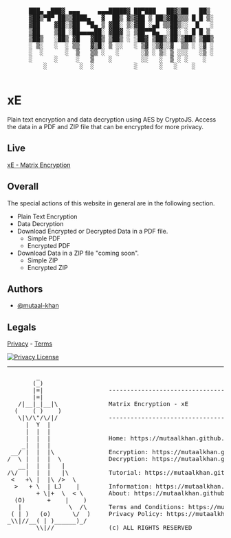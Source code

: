 <pre>      
      ███▄ ▄███▓ ▄▄▄     ▄▄▄█████▓ ██▀███   ██▓▒██   ██▒
      ▓██▒▀█▀ ██▒▒████▄   ▓  ██▒ ▓▒▓██ ▒ ██▒▓██▒▒▒ █ █ ▒░
      ▓██    ▓██░▒██  ▀█▄ ▒ ▓██░ ▒░▓██ ░▄█ ▒▒██▒░░  █   ░
      ▒██    ▒██ ░██▄▄▄▄██░ ▓██▓ ░ ▒██▀▀█▄  ░██░ ░ █ █ ▒ 
      ▒██▒   ░██▒ ▓█   ▓██▒ ▒██▒ ░ ░██▓ ▒██▒░██░▒██▒ ▒██▒
      ░ ▒░   ░  ░ ▒▒   ▓▒█░ ▒ ░░   ░ ▒▓ ░▒▓░░▓  ▒▒ ░ ░▓ ░
      ░  ░      ░  ▒   ▒▒ ░   ░      ░▒ ░ ▒░ ▒ ░░░   ░▒ ░
      ░      ░     ░   ▒    ░        ░░   ░  ▒ ░ ░    ░  
          ░         ░  ░           ░      ░   ░    ░  
  </pre>
# xE

Plain text encryption and data decryption using AES by CryptoJS. Access the data in a PDF and ZIP file that can be encrypted for more privacy.



## Live

[xE - Matrix Encryption](https://www.mutaal-khan.github.io/xE)


## Overall
The special actions of this website in general are in the following section.
- Plain Text Encryption
- Data Decryption
- Download Encrypted or Decrypted Data in a PDF file.
    - Simple PDF
    - Encrypted PDF
- Download Data in a ZIP file "coming soon".
    - Simple ZIP
    - Encrypted ZIP
    
## Authors

- [@mutaal-khan](https://www.github.com/mutaal-khan)



## Legals

[Privacy](https://www.mutaal-khan.github.io/xE/legals/index.html) - [Terms](https://www.mutaal-khan.github.io/xE/legals/index.html) 

[![Privacy License](https://img.shields.io/badge/License-MIT-green.svg)](https://choosealicense.com/licenses/mit/)

-----
<pre>
        _
       (_)                              
       |=|                  ----------------------------------------------------------------
       |=|                         
   /|__|_|__|\              Matrix Encryption - xE
  (    ( )    )                    
   \|\/\"/\/|/              ----------------------------------------------------------------
     |  Y  |                       
     |  |  |                       
     |  |  |                Home: https://mutaalkhan.github.io/xE/     
    _|  |  |                       
 __/ |  |  |\               Encryption: https://mutaalkhan.github.io/xE/pages/cipher.html
/  \ |  |  |  \             Decryption: https://mutaalkhan.github.io/xE/pages/decipher.html
   __|  |  |   |                   
/\/  |  |  |   |\           Tutorial: https://mutaalkhan.github.io/xE/pages/tutorial.html
 <   +\ |  |\ />  \                   
  >   + \  | LJ    |        Information: https://mutaalkhan.github.io/xE/pages/Information.html
        + \|+  \  < \       About: https://mutaalkhan.github.io/xE/pages/about.html
  (O)      +    |    )             
   |             \  /\      Terms and Conditions: https://mutaalkhan.github.io/xE/pages/legals.html
 ( | )   (o)      \/  )     Privacy Policy: https://mutaalkhan.github.io/xE/pages/legals.html
_\\|//__( | )______)_/      
        \\|//               (c) ALL RIGHTS RESERVED
</pre>
